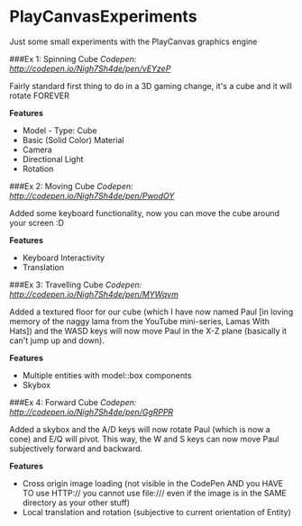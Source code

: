 PlayCanvasExperiments
=====================

Just some small experiments with the PlayCanvas graphics engine 

###Ex 1: Spinning Cube
*Codepen: http://codepen.io/Nigh7Sh4de/pen/vEYzeP*

Fairly standard first thing to do in a 3D gaming change, it's a cube and it will rotate FOREVER

**Features**
+ Model - Type: Cube
+ Basic (Solid Color) Material
+ Camera
+ Directional Light
+ Rotation

###Ex 2: Moving Cube
*Codepen: http://codepen.io/Nigh7Sh4de/pen/PwodOY*

Added some keyboard functionality, now you can move the cube around your screen :D

**Features**
+ Keyboard Interactivity
+ Translation


###Ex 3: Travelling Cube
*Codepen: http://codepen.io/Nigh7Sh4de/pen/MYWqvm*

Added a textured floor for our cube (which I have now named Paul [in loving memory of the naggy lama from the YouTube mini-series, Lamas With Hats]) and the WASD keys will now move Paul in the X-Z plane (basically it can't jump up and down).

**Features**
+ Multiple entities with model::box components
+ Skybox


###Ex 4: Forward Cube
*Codepen: http://codepen.io/Nigh7Sh4de/pen/GgRPPR*

Added a skybox and the A/D keys will now rotate Paul (which is now a cone) and E/Q will pivot. This way, the W and S keys can now move Paul subjectively forward and backward.

**Features**
+ Cross origin image loading (not visible in the CodePen AND you HAVE TO use HTTP:// you cannot use file:/// even if the image is in the SAME directory as your other stuff)
+ Local translation and rotation (subjective to current orientation of Entity)

